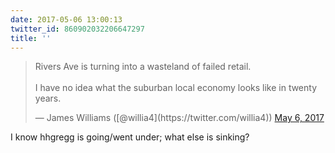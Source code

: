 ```yaml
---
date: 2017-05-06 13:00:13
twitter_id: 860902032206647297
title: ''
---
```


<blockquote class="twitter-tweet"><p lang="en" dir="ltr">Rivers Ave is turning into a wasteland of failed retail. <br><br>I have no idea what the suburban local economy looks like in twenty years.</p>&mdash; James Williams ([@willia4](https://twitter.com/willia4)) <a href="https://twitter.com/willia4/status/860899896244699141?ref_src=twsrc%5Etfw">May 6, 2017</a></blockquote>
<script async src="https://platform.twitter.com/widgets.js" charset="utf-8"></script>

I know hhgregg is going/went under; what else is sinking?

